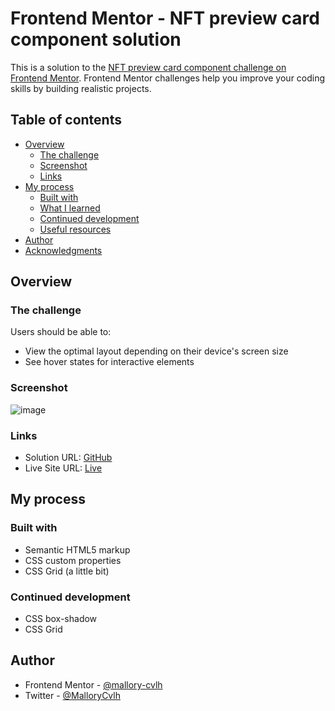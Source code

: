 # Frontend Mentor - NFT preview card component solution

This is a solution to the [NFT preview card component challenge on Frontend Mentor](https://www.frontendmentor.io/challenges/nft-preview-card-component-SbdUL_w0U). Frontend Mentor challenges help you improve your coding skills by building realistic projects. 

## Table of contents

- [Overview](#overview)
  - [The challenge](#the-challenge)
  - [Screenshot](#screenshot)
  - [Links](#links)
- [My process](#my-process)
  - [Built with](#built-with)
  - [What I learned](#what-i-learned)
  - [Continued development](#continued-development)
  - [Useful resources](#useful-resources)
- [Author](#author)
- [Acknowledgments](#acknowledgments)

## Overview

### The challenge

Users should be able to:

- View the optimal layout depending on their device's screen size
- See hover states for interactive elements

### Screenshot

![image](https://user-images.githubusercontent.com/77162992/210400825-2b13ffe8-c27e-47b7-af1d-02a274594be7.png)

### Links

- Solution URL: [GitHub](https://github.com/mallory-cvlh/02_NFTPreviewCardComponent)
- Live Site URL: [Live](https://your-live-site-url.com)

## My process

### Built with

- Semantic HTML5 markup
- CSS custom properties
- CSS Grid (a little bit)

### Continued development

- CSS box-shadow
- CSS Grid

## Author

- Frontend Mentor - [@mallory-cvlh](https://www.frontendmentor.io/profile/mallory-cvlh)
- Twitter - [@MalloryCvlh](https://twitter.com/MalloryCvlh)

